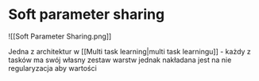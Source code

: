# Soft parameter sharing
![[Soft Parameter Sharing.png]]

Jedna z architektur w [[Multi task learning|multi task learningu]] - każdy z tasków ma swój własny zestaw warstw jednak nakładana jest na nie regularyzacja aby wartości 